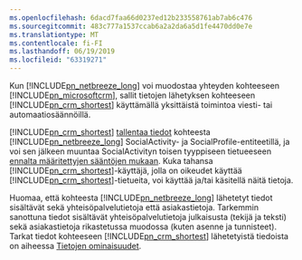 ```yaml
---
ms.openlocfilehash: 6dacd7faa66d0237ed12b233558761ab7ab6c476
ms.sourcegitcommit: 483c777a1537ccab6a2a2da6a5d1fe4470dd0e7e
ms.translationtype: MT
ms.contentlocale: fi-FI
ms.lasthandoff: 06/19/2019
ms.locfileid: "63319271"
---
```

Kun [!INCLUDE[pn_netbreeze_long](pn-social-engagement-long.md)] voi muodostaa yhteyden kohteeseen [!INCLUDE[pn_microsoftcrm](pn-microsoftcrm.md)], sallit tietojen lähetyksen kohteeseen [!INCLUDE[pn_crm_shortest](pn-crm-shortest.md)] käyttämällä yksittäistä toimintoa viesti- tai automaatiosäännöillä.  
  
 [!INCLUDE[pn_crm_shortest](pn-crm-shortest.md)] [tallentaa tiedot](https://go.microsoft.com/fwlink/p/?linkid=867082) kohteesta [!INCLUDE[pn_netbreeze_long](pn-social-engagement-long.md)] SocialActivity- ja SocialProfile-entiteetillä, ja voi sen jälkeen muuntaa SocialActivityn toisen tyyppiseen tietueeseen [ennalta määritettyjen sääntöjen mukaan](http://go.microsoft.com/fwlink/p/?LinkID=624394). Kuka tahansa [!INCLUDE[pn_crm_shortest](pn-crm-shortest.md)]-käyttäjä, jolla on oikeudet käyttää [!INCLUDE[pn_crm_shortest](pn-crm-shortest.md)]-tietueita, voi käyttää ja/tai käsitellä näitä tietoja.  
  
 Huomaa, että kohteesta [!INCLUDE[pn_netbreeze_long](pn-social-engagement-long.md)] lähetetyt tiedot sisältävät sekä yhteisöpalvelutietoja että asiakastietoja. Tarkemmin sanottuna tiedot sisältävät yhteisöpalvelutietoja julkaisusta (tekijä ja teksti) sekä asiakastietoja rikastetussa muodossa (kuten asenne ja tunnisteet). Tarkat tiedot kohteeseen [!INCLUDE[pn_crm_shortest](pn-crm-shortest.md)] lähetetyistä tiedoista on aiheessa [Tietojen ominaisuudet](http://go.microsoft.com/fwlink/p/?LinkID=799094).